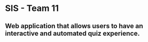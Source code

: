 # SIS - Team 11

## Web application that allows users to have an interactive and automated quiz experience.
